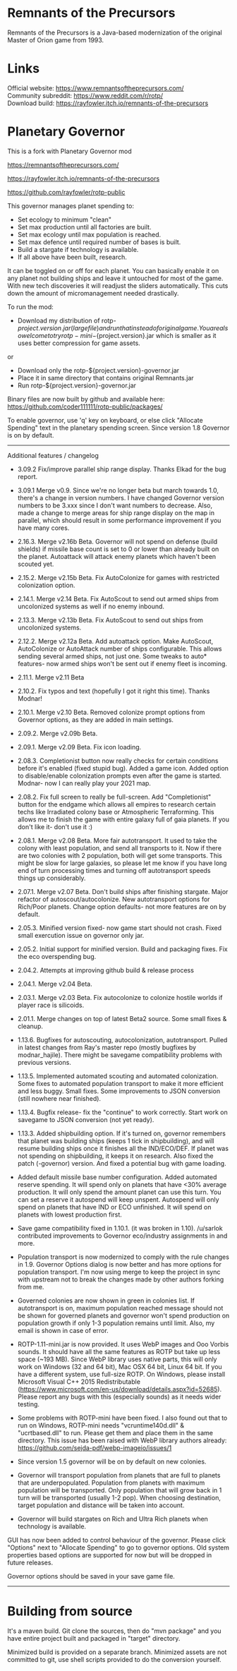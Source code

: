 # Remnants of the Precursors

Remnants of the Precursors is a Java-based modernization of the original Master of Orion game from 1993.

# Links
Official website: https://www.remnantsoftheprecursors.com/<br/>
Community subreddit: https://www.reddit.com/r/rotp/<br/>
Download build: https://rayfowler.itch.io/remnants-of-the-precursors

# Planetary Governor

This is a fork with Planetary Governor mod 

https://remnantsoftheprecursors.com/

https://rayfowler.itch.io/remnants-of-the-precursors

https://github.com/rayfowler/rotp-public

This governor manages planet spending to:

* Set ecology to minimum "clean"
* Set max production until all factories are built.
* Set max ecology until max population is reached.
* Set max defence until required number of bases is built.
* Build a stargate if technology is available.
* If all above have been built, research.

It can be toggled on or off for each planet. You can basically enable it on any
planet not building ships and leave it untouched for most of the game. With new 
tech discoveries it will readjust the sliders automatically. This cuts down the
amount of micromanagement needed drastically.

To run the mod:

* Download my distribution of rotp-${project.version}.jar (large file) and run that instead of 
original game. You are also welcome to try rotp-mini-${project.version}.jar which is smaller
as it uses better compression for game assets. 

or

* Download only the rotp-${project.version}-governor.jar
* Place it in same directory that contains original Remnants.jar
* Run rotp-${project.version}-governor.jar

Binary files are now built by github and available here: https://github.com/coder111111/rotp-public/packages/

To enable governor, use 'q' key on keyboard, or else click "Allocate Spending"
text in the planetary spending screen. Since version 1.8 Governor is on by default.

---

Additional features / changelog

* 3.09.2 Fix/improve parallel ship range display. Thanks Elkad for the bug report.

* 3.09.1 Merge v0.9. Since we're no longer beta but march towards 1.0, there's a change in version numbers. I have
  changed Governor version numbers to be 3.xxx since I don't want numbers to decrease. Also, made a change to merge
  areas for ship range display on the map in parallel, which should result in some performance improvement if you have
  many cores.

* 2.16.3. Merge v2.16b Beta. Governor will not spend on defense (build shields) if missile base count is set to 0 
  or lower than already built on the planet. Autoattack will attack enemy planets which haven't been scouted yet.

* 2.15.2. Merge v2.15b Beta. Fix AutoColonize for games with restricted colonization option.

* 2.14.1. Merge v2.14 Beta. Fix AutoScout to send out armed ships from uncolonized systems as well if no enemy inbound.

* 2.13.3. Merge v2.13b Beta. Fix AutoScout to send out ships from uncolonized systems.

* 2.12.2. Merge v2.12a Beta. Add autoattack option. Make AutoScout, AutoColonize or AutoAttack number of ships 
  configurable. This allows sending several armed ships, not just one. Some tweaks to auto* features- now armed 
  ships won't be sent out if enemy fleet is incoming.

* 2.11.1. Merge v2.11 Beta

* 2.10.2. Fix typos and text (hopefully I got it right this time). Thanks Modnar!

* 2.10.1. Merge v2.10 Beta. Removed colonize prompt options from Governor options, as they are added in main settings.

* 2.09.2. Merge v2.09b Beta.

* 2.09.1. Merge v2.09 Beta. Fix icon loading.

* 2.08.3. Completionist button now really checks for certain conditions before it's enabled (fixed stupid bug). Added
  a game icon. Added option to disable/enable colonization prompts even after the game is started. Modnar- now I can
  really play your 2021 map. 

* 2.08.2. Fix full screen to really be full-screen. Add "Completionist" button for the endgame which allows all 
  empires to research certain techs like Irradiated colony base or Atmospheric Terraforming. This allows me to finish
  the game with entire galaxy full of gaia planets. If you don't like it- don't use it :)

* 2.08.1. Merge v2.08 Beta. More fair autotransport. It used to take the colony with least population, and send all
  transports to it. Now if there are two colonies with 2 population, both will get some transports. This might be slow
  for large galaxies, so please let me know if you have long end of turn processing times and turning off 
  autotransport speeds things up considerably.

* 2.07.1. Merge v2.07 Beta. Don't build ships after finishing stargate. Major refactor of autoscout/autocolonize. 
  New autotransport options for Rich/Poor planets. Change option defaults- not more features are on by default.

* 2.05.3. Minified version fixed- now game start should not crash. Fixed small exercution issue on governor only jar.

* 2.05.2. Initial support for minified version. Build and packaging fixes. Fix the eco overspending bug.

* 2.04.2. Attempts at improving github build & release process

* 2.04.1. Merge v2.04 Beta.

* 2.03.1. Merge v2.03 Beta. Fix autocolonize to colonize hostile worlds if player race is silicoids.

* 2.01.1. Merge changes on top of latest Beta2 source. Some small fixes & cleanup.

* 1.13.6. Bugfixes for autoscouting, autocolonization, autotransport. Pulled in latest changes from Ray's master 
repo (mostly bugfixes by modnar_hajile). There might be savegame compatibility problems with previous versions.

* 1.13.5. Implemented automated scouting and automated colonization. Some fixes to automated
population transport to make it more efficient and less buggy. Small fixes. Some improvements to
JSON conversion (still nowhere near finished).

* 1.13.4. Bugfix release- fix the "continue" to work correctly. Start work on savegame
to JSON conversion (not yet ready).

* 1.13.3. Added shipbuilding option. If it's turned on, governor remembers that planet was building
ships (keeps 1 tick in shipbuilding), and will resume building ships once it finishes all
the IND/ECO/DEF. If planet was not spending on shipbuilding, it keeps it on research. Also fixed
the patch (-governor) version. And fixed a potential bug with game loading.

* Added default missile base number configuration. Added automated reserve spending.
It will spend only on planets that have <30% average production. It will only spend
the amount planet can use this turn. You can set a reserve it autospend will keep
unspent. Autospend will only spend on planets that have IND or ECO unfinished. It will
spend on planets with lowest production first.

* Save game compatibility fixed in 1.10.1. (it was broken in 1.10). /u/sarlok contributed 
improvements to Governor eco/industry assignments in and more.

* Population transport is now modernized to comply with the rule changes in 1.9.
Governor Options dialog is now better and has more options for population transport.
I'm now using merge to keep the project in sync with upstream not to break the changes
made by other authors forking from me.

* Governed colonies are now shown in green in colonies list. If autotransport is on,
maximum population reached message should not be shown for governed planets and 
governor won't spend production on population growth if only 1-3 population remains 
until limit. Also, my email is shown in case of error.

* ROTP-1.11-mini.jar is now provided. It uses WebP images and Ooo Vorbis sounds.
It should have all the same features as ROTP but take up less space (~193 MB). Since
WebP library uses native parts, this will only work on Windows (32 and 64 bit),
Mac OSX 64 bit, Linux 64 bit. If you have a different system, use full-size ROTP.
On Windows, please install Microsoft Visual C++ 2015 Redistributable 
(https://www.microsoft.com/en-us/download/details.aspx?id=52685).
Please report any bugs with this (especially sounds) as it needs wider testing.

* Some problems with ROTP-mini have been fixed. I also found out that to run on 
Windows, ROTP-mini needs "vcruntime140d.dll" & "ucrtbased.dll" to run. Please get
them and place them in the same directory. This issue has been raised with WebP
library authors already: https://github.com/sejda-pdf/webp-imageio/issues/1

* Since version 1.5 governor will be on by default on new colonies.

* Governor will transport population from planets that are full to planets that
are underpopulated. Population from planets with maximum population will be 
transported. Only population that will grow back in 1 turn will be transported 
(usually 1-2 pop). When choosing destination, target population and distance will
be taken into account. 

* Governor will build stargates on Rich and Ultra Rich planets when technology is 
available.

GUI has now been added to control behaviour of the governor. Please click "Options"
next to "Allocate Spending" to go to governor options. Old system properties based
options are supported for now but will be dropped in future releases.

Governor options should be saved in your save game file.

---

# Building from source

It's a maven build. Git clone the sources, then do "mvn package" and you have entire
project built and packaged in "target" directory.

Minimized build is provided on a separate branch. Minimized assets are not committed 
to git, use shell scripts provided to do the conversion yourself.
